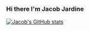 ### Hi there I'm Jacob Jardine


[![Jacob's GitHub stats](https://github-readme-stats.vercel.app/api?username=Jacob-Jardine)](https://github.com/anuraghazra/github-readme-stats)

<!--
**Jacob-Jardine/Jacob-Jardine** is a ✨ _special_ ✨ repository because its `README.md` (this file) appears on your GitHub profile.

Here are some ideas to get you started:

- 🔭 I’m currently working on ...
- 🌱 I’m currently learning ...
- 👯 I’m looking to collaborate on ...
- 🤔 I’m looking for help with ...
- 💬 Ask me about ...
- 📫 How to reach me: ...
- 😄 Pronouns: ...
- ⚡ Fun fact: ...
-->
